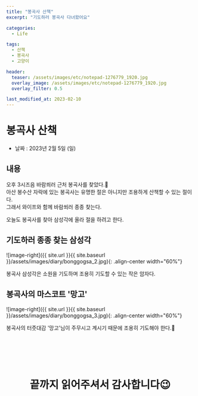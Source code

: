 ```yaml
---
title: "봉곡사 산책"
excerpt: "기도하러 봉곡사 다녀왔어요"

categories:
  - Life

tags:
  - 산책
  - 봉곡사
  - 고양이

header:
  teaser: /assets/images/etc/notepad-1276779_1920.jpg
  overlay_image: /assets/images/etc/notepad-1276779_1920.jpg
  overlay_filter: 0.5

last_modified_at: 2023-02-10
---
```



# 봉곡사 산책

- 날짜 : 2023년 2월 5일 (일)


## 내용
오후 3시즈음 바람쐬러 근처 봉곡사를 찾았다.🎈  
아산 봉수산 자락에 있는 봉곡사는 유명한 절은 아니지만 조용하게 산책할 수 있는 절이다.  
그래서 와이프와 함께 바람쐬러 종종 찾는다.  

오늘도 봉곡사를 찾아 삼성각에 올라 절을 하려고 한다.  


## 기도하러 종종 찾는 삼성각  
 
![image-right]({{ site.url }}{{ site.baseurl }}/assets/images/diary/bonggogsa_2.jpg){: .align-center width="60%"}

봉곡사 삼성각은 소원을 기도하며 조용히 기도할 수 있는 작은 암자다.  

## 봉곡사의 마스코트 '망고'  

![image-right]({{ site.url }}{{ site.baseurl }}/assets/images/diary/bonggogsa_3.jpg){: .align-center width="60%"}

봉곡사의 터줏대감 '망고'님이 주무시고 계시기 때문에 조용히 기도해야 한다.🤫


<br>
<br>
<br>
<br>


<center>
<h1>끝까지 읽어주셔서 감사합니다😉</h1>
</center>


<br>
<br>
<br>
<br>
